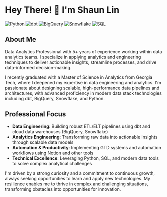 # Hey There! 👋 I'm Shaun Lin

[![Python](https://img.shields.io/badge/Python-3670A0?style=for-the-badge&logo=python&logoColor=fff)](https://www.python.org/)
[![dbt](https://img.shields.io/badge/dbt-FF694B?style=for-the-badge&logo=dbt&logoColor=fff)](https://www.getdbt.com/)
[![BigQuery](https://img.shields.io/badge/BigQuery-4285F4?style=for-the-badge&logo=googlebigquery&logoColor=fff)](https://cloud.google.com/bigquery)
[![Snowflake](https://img.shields.io/badge/Snowflake-56B9EB?style=for-the-badge&logo=snowflake&logoColor=fff)](https://www.snowflake.com/)
[![SQL](https://img.shields.io/badge/SQL-003B57?style=for-the-badge&logo=sqlite&logoColor=fff)](https://en.wikipedia.org/wiki/SQL)

## About Me

Data Analytics Professional with 5+ years of experience working within data analytics teams. I specialize in applying analytics and engineering techniques to deliver actionable insights, streamline processes, and drive data-informed decision-making.

I recently graduated with a Master of Science in Analytics from Georgia Tech, where I deepened my expertise in data engineering and analytics. I'm passionate about designing scalable, high-performance data pipelines and architectures, with advanced proficiency in modern data stack technologies including dbt, BigQuery, Snowflake, and Python.

## Professional Focus

- **Data Engineering**: Building robust ETL/ELT pipelines using dbt and cloud data warehouses (BigQuery, Snowflake)
- **Analytics Engineering**: Transforming raw data into actionable insights through scalable data models
- **Automation & Productivity**: Implementing GTD systems and automation workflows using Notion and other tools
- **Technical Excellence**: Leveraging Python, SQL, and modern data tools to solve complex analytical challenges

I'm driven by a strong curiosity and a commitment to continuous growth, always seeking opportunities to learn and apply new technologies. My resilience enables me to thrive in complex and challenging situations, transforming obstacles into opportunities for innovation.
